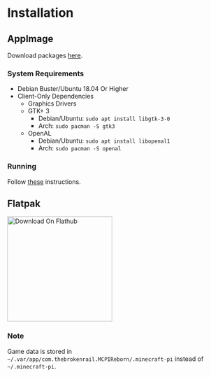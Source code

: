 # Installation

## AppImage
Download packages [here](https://jenkins.thebrokenrail.com/job/minecraft-pi-reborn/job/master/lastSuccessfulBuild/artifact/out/).

### System Requirements
* Debian Buster/Ubuntu 18.04 Or Higher
* Client-Only Dependencies
  * Graphics Drivers
  * GTK+ 3
    * Debian/Ubuntu: ``sudo apt install libgtk-3-0``
    * Arch: ``sudo pacman -S gtk3``
  * OpenAL
    * Debian/Ubuntu: ``sudo apt install libopenal1``
    * Arch: ``sudo pacman -S openal``

### Running
Follow [these](https://docs.appimage.org/introduction/quickstart.html#how-to-run-an-appimage) instructions.

## Flatpak
<a href="https://flathub.org/apps/details/com.thebrokenrail.MCPIReborn"><img width="240" alt="Download On Flathub" src="https://flathub.org/assets/badges/flathub-badge-en.svg" /></a>

### Note
Game data is stored in ``~/.var/app/com.thebrokenrail.MCPIReborn/.minecraft-pi`` instead of ``~/.minecraft-pi``.
